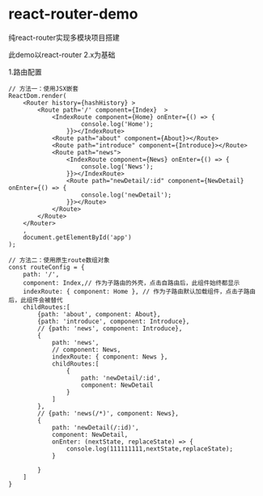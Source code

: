 # react-router-demo
纯react-router实现多模块项目搭建

此demo以react-router 2.x为基础

1.路由配置

    // 方法一：使用JSX嵌套
	ReactDom.render(
	    <Router history={hashHistory} >
	        <Route path='/' component={Index}  >
	            <IndexRoute component={Home} onEnter={() => {
	                    console.log('Home');
	                }}></IndexRoute>
	            <Route path="about" component={About}></Route>
	            <Route path="introduce" component={Introduce}></Route>
	            <Route path="news">
	                <IndexRoute component={News} onEnter={() => {
	                    console.log('News');
	                }}></IndexRoute>
	                <Route path="newDetail/:id" component={NewDetail} onEnter={() => {
	                    console.log('newDetail');
	                }}></Route>
	            </Route>  
	        </Route>
	    </Router>
	    , 
	    document.getElementById('app')
	);

	// 方法二：使用原生route数组对象
	const routeConfig = {
        path: '/',
        component: Index,// 作为子路由的外壳，点击自路由后，此组件始终都显示
        indexRoute: { component: Home }, // 作为子路由默认加载组件，点击子路由后，此组件会被替代
        childRoutes:[
            {path: 'about', component: About},
            {path: 'introduce', component: Introduce},
            // {path: 'news', component: Introduce},
            {
                path: 'news', 
                // component: News,   
                indexRoute: { component: News },
                childRoutes:[
                    {
                        path: 'newDetail/:id',
                        component: NewDetail
                    }
                ]
            },
            // {path: 'news(/*)', component: News},
            {   
                path: 'newDetail(/:id)', 
                component: NewDetail,
                onEnter: (nextState, replaceState) => {
                    console.log(111111111,nextState,replaceState);
                }
        
            }
        ] 
    }




